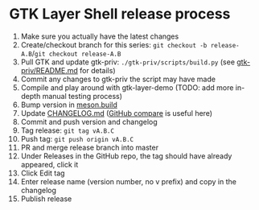 # GTK Layer Shell release process
1. Make sure you actually have the latest changes
2. Create/checkout branch for this series: `git checkout -b release-A.B`/`git checkout release-A.B`
3. Pull GTK and update gtk-priv: `./gtk-priv/scripts/build.py` (see [gtk-priv/README.md](gtk-priv/README.md) for details)
4. Commit any changes to gtk-priv the script may have made
5. Compile and play around with gtk-layer-demo (TODO: add more in-depth manual testing process)
6. Bump version in [meson.build](meson.build)
7. Update [CHANGELOG.md](CHANGELOG.md) ([GitHub compare](https://github.com/wmww/gtk-layer-shell/compare/) is useful here)
8. Commit and push version and changelog
9. Tag release: `git tag vA.B.C`
10. Push tag: `git push origin vA.B.C`
11. PR and merge release branch into master
12. Under Releases in the GitHub repo, the tag should have already appeared, click it
13. Click Edit tag
14. Enter release name (version number, no v prefix) and copy in the changelog
15. Publish release
